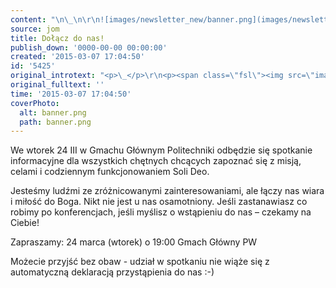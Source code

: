 ```yaml
---
content: "\n\_\n\r\n![images/newsletter_new/banner.png](images/newsletter_new/banner.png)\n\r\n\nWe wtorek 24 III w Gmachu Głównym Politechniki odbędzie się spotkanie informacyjne dla wszystkich chętnych chcących zapoznać się z misją, celami i codziennym funkcjonowaniem Soli Deo.\n \n Jesteśmy ludźmi ze zróżnicowanymi zainteresowaniami, ale łączy nas wiara i miłość do Boga. Nikt nie jest u nas osamotniony.\n Jeśli zastanawiasz co robimy po konferencjach, jeśli myślisz o wstąpieniu do nas – czekamy na Ciebie!\n \n Zapraszamy:\n 24 marca (wtorek) o 19:00\n Gmach Główny PW\n \n Możecie przyjść bez obaw - udział w spotkaniu nie wiąże się z automatyczną deklaracją przystąpienia do nas :-)\n"
source: jom
title: Dołącz do nas!
publish_down: '0000-00-00 00:00:00'
created: '2015-03-07 17:04:50'
id: '5425'
original_introtext: "<p>\_</p>\r\n<p><span class=\"fsl\"><img src=\"images/newsletter_new/banner.png\" border=\"0\" alt=\"\" /></span></p>\r\n<p><span class=\"fsl\">We wtorek 24 III w Gmachu Głównym Politechniki odbędzie się spotkanie informacyjne dla wszystkich chętnych chcących zapoznać się z misją, celami i codziennym funkcjonowaniem Soli Deo.<br /> <br /> Jesteśmy ludźmi ze zróżnicowanymi zainteresowaniami, ale łączy nas wiara i miłość do Boga. Nikt nie jest u nas osamotniony.<br /> Jeśli zastanawiasz co robimy po konferencjach, jeśli myślisz o wstąpieniu do nas – czekamy na Ciebie!<br /> <br /> Zapraszamy:<br /> 24 marca (wtorek) o 19:00<br /> Gmach Główny PW<br /> <br /> Możecie przyjść bez obaw - udział w spotkaniu nie wiąże się z automatyczną deklaracją przystąpienia do nas :-)</span></p>"
original_fulltext: ''
time: '2015-03-07 17:04:50'
coverPhoto:
  alt: banner.png
  path: banner.png
---
```

We wtorek 24 III w Gmachu Głównym Politechniki odbędzie się spotkanie informacyjne dla wszystkich chętnych chcących zapoznać się z misją, celami i codziennym funkcjonowaniem Soli Deo.
 
 Jesteśmy ludźmi ze zróżnicowanymi zainteresowaniami, ale łączy nas wiara i miłość do Boga. Nikt nie jest u nas osamotniony.
 Jeśli zastanawiasz co robimy po konferencjach, jeśli myślisz o wstąpieniu do nas – czekamy na Ciebie!
 
 Zapraszamy:
 24 marca (wtorek) o 19:00
 Gmach Główny PW
 
 Możecie przyjść bez obaw - udział w spotkaniu nie wiąże się z automatyczną deklaracją przystąpienia do nas :-)


<!--{{json:{"created_date":"2015-03-07 17:04:50","publish_down":"0000-00-00 00:00:00","id":"5425"}}}-->
